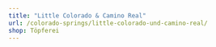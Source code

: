 ```yaml
---
title: "Little Colorado & Camino Real"
url: /colorado-springs/little-colorado-und-camino-real/
shop: Töpferei
---
```

